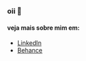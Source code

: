 ### oii 👋
#### veja mais sobre mim em:
  - [LinkedIn](https://www.linkedin.com/in/nadfelipe/)
  - [Behance](https://www.behance.net/danelfelip)
